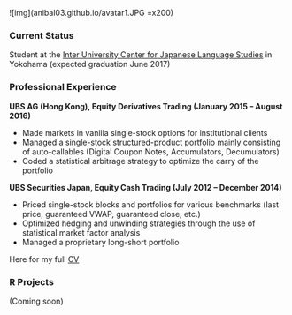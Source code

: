 ![img](anibal03.github.io/avatar1.JPG =x200)

### Current Status

Student at the [Inter University Center for Japanese Language Studies](https://web.stanford.edu/dept/IUC/cgi-bin/) in Yokohama (expected graduation June 2017) 

### Professional Experience

**UBS AG (Hong Kong), Equity Derivatives Trading (January 2015 – August 2016)**

+ Made markets in vanilla single-stock options for institutional clients
+ Managed a single-stock structured-product portfolio mainly consisting of auto-callables (Digital Coupon Notes, Accumulators, Decumulators)
+ Coded a statistical arbitrage strategy to optimize the carry of the portfolio

**UBS Securities Japan, Equity Cash Trading (July 2012 – December 2014)**

+ Priced single-stock blocks and portfolios for various benchmarks (last price, guaranteed VWAP, guaranteed close, etc.)
+ Optimized hedging and unwinding strategies through the use of statistical market factor analysis 
+ Managed a proprietary long-short portfolio 

Here for my full [CV](ResumeAnibal.pdf)

### R Projects

(Coming soon)

